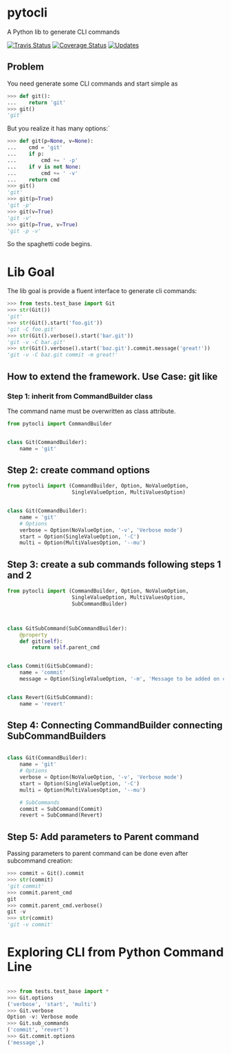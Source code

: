 # pytocli

A Python lib to generate CLI commands

[![Travis Status](https://travis-ci.org/renzon/pytocli.svg?branch=master)](https://travis-ci.org/renzon/pytocli)
[![Coverage Status](https://coveralls.io/repos/github/renzon/pytocli/badge.svg?branch=master)](https://coveralls.io/github/renzon/pytocli?branch=master)
[![Updates](https://pyup.io/repos/github/renzon/pytocli/shield.svg)](https://pyup.io/repos/github/renzon/pytocli/)
 
## Problem

You need generate some CLI commands and start simple as
```python
>>> def git():
...    return 'git'
>>> git()
'git'

```
But you realize it has many options:`

```python
>>> def git(p=None, v=None):
...    cmd = 'git' 
...    if p:
...        cmd += ' -p'
...    if v is not None:
...        cmd += ' -v'
...    return cmd
>>> git()
'git'
>>> git(p=True)
'git -p'
>>> git(v=True)
'git -v'
>>> git(p=True, v=True)
'git -p -v'

```
So the spaghetti code begins.

# Lib Goal

The lib goal is provide a fluent interface to generate cli commands:

```python
>>> from tests.test_base import Git
>>> str(Git())
'git'
>>> str(Git().start('foo.git'))
'git -C foo.git'
>>> str(Git().verbose().start('bar.git'))
'git -v -C bar.git'
>>> str(Git().verbose().start('baz.git').commit.message('great!'))
'git -v -C baz.git commit -m great!'

```

## How to extend the framework. Use Case: git like

### Step 1: inherit from CommandBuilder class

The command name must be overwritten as class attribute.
 
```python
from pytocli import CommandBuilder


class Git(CommandBuilder):
    name = 'git'
```

## Step 2: create command options
 
```python
from pytocli import (CommandBuilder, Option, NoValueOption, 
                     SingleValueOption, MultiValuesOption)


class Git(CommandBuilder):
    name = 'git'
    # Options
    verbose = Option(NoValueOption, '-v', 'Verbose mode')
    start = Option(SingleValueOption, '-C')
    multi = Option(MultiValuesOption, '--mu')

```
## Step 3: create a sub commands following steps 1 and 2
 
```python
from pytocli import (CommandBuilder, Option, NoValueOption, 
                     SingleValueOption, MultiValuesOption, 
                     SubCommandBuilder)



class GitSubCommand(SubCommandBuilder):
    @property
    def git(self):
        return self.parent_cmd


class Commit(GitSubCommand):
    name = 'commit'
    message = Option(SingleValueOption, '-m', 'Message to be added on commit')


class Revert(GitSubCommand):
    name = 'revert'

```

## Step 4: Connecting CommandBuilder connecting SubCommandBuilders
 
```python

class Git(CommandBuilder):
    name = 'git'
    # Options
    verbose = Option(NoValueOption, '-v', 'Verbose mode')
    start = Option(SingleValueOption, '-C')
    multi = Option(MultiValuesOption, '--mu')

    # SubCommands
    commit = SubCommand(Commit)
    revert = SubCommand(Revert)

```

## Step 5: Add parameters to Parent command

Passing parameters to parent command can be done even after subcommand creation:
 
```python
>>> commit = Git().commit
>>> str(commit)
'git commit'
>>> commit.parent_cmd
git
>>> commit.parent_cmd.verbose()
git -v
>>> str(commit)
'git -v commit'

```

# Exploring CLI from Python Command Line

```python

>>> from tests.test_base import *
>>> Git.options
('verbose', 'start', 'multi')
>>> Git.verbose
Option -v: Verbose mode
>>> Git.sub_commands
('commit', 'revert')
>>> Git.commit.options
('message',)

```

